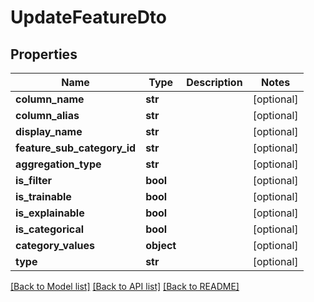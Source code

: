 # UpdateFeatureDto

## Properties
Name | Type | Description | Notes
------------ | ------------- | ------------- | -------------
**column_name** | **str** |  | [optional] 
**column_alias** | **str** |  | [optional] 
**display_name** | **str** |  | [optional] 
**feature_sub_category_id** | **str** |  | [optional] 
**aggregation_type** | **str** |  | [optional] 
**is_filter** | **bool** |  | [optional] 
**is_trainable** | **bool** |  | [optional] 
**is_explainable** | **bool** |  | [optional] 
**is_categorical** | **bool** |  | [optional] 
**category_values** | **object** |  | [optional] 
**type** | **str** |  | [optional] 

[[Back to Model list]](../README.md#documentation-for-models) [[Back to API list]](../README.md#documentation-for-api-endpoints) [[Back to README]](../README.md)

